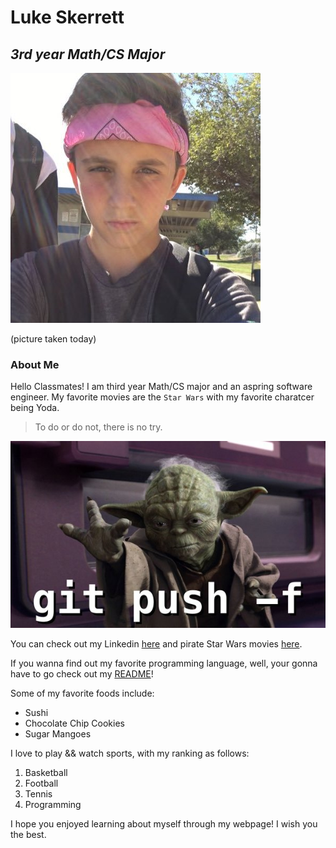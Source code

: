 # **Luke Skerrett**
## *3rd year Math/CS Major*
![Alt text](Young.jpeg)

(picture taken today)

### About Me
Hello Classmates! I am third year Math/CS major and an aspring software engineer. My favorite movies are the `Star Wars` with my favorite charatcer being Yoda.
> To do or do not, there is no try.

![Alt text](yoda%20meme.jpeg)

You can check out my Linkedin [here](https://www.linkedin.com/in/luke-skerrett/) and pirate Star Wars movies [here](https://www.youtube.com/watch?v=GPXkjtpGCFI).

If you wanna find out my favorite programming language, well, your gonna have to go check out my [README](README.md)!

Some of my favorite foods include:
- Sushi
- Chocolate Chip Cookies
- Sugar Mangoes

I love to play && watch sports, with my ranking as follows:
1. Basketball
2. Football
3. Tennis
4. Programming

I hope you enjoyed learning about myself through my webpage! I wish you the best.
